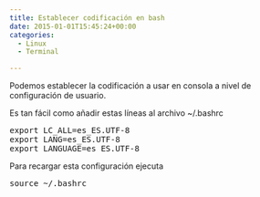 ```yaml
---
title: Establecer codificación en bash
date: 2015-01-01T15:45:24+00:00
categories:
  - Linux
  - Terminal

---
```

Podemos establecer la codificación a usar en consola a nivel de configuración de usuario.

Es tan fácil como añadir estas líneas al archivo <span class="lang:default highlight:0 decode:true  crayon-inline ">~/.bashrc</span>

<pre class="lang:sh decode:true" title=".bashrc">export LC_ALL=es_ES.UTF-8
export LANG=es_ES.UTF-8
export LANGUAGE=es_ES.UTF-8
</pre>

Para recargar esta configuración ejecuta

<pre class="lang:sh decode:true ">source ~/.bashrc</pre>